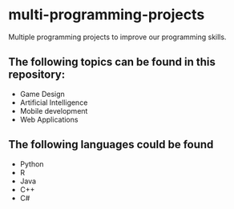# multi-programming-projects
Multiple programming projects to improve our programming skills. 

## The following topics can be found in this repository:
- Game Design
- Artificial Intelligence
- Mobile development 
- Web Applications 

## The following languages could be found
- Python
- R
- Java
- C++
- C#
